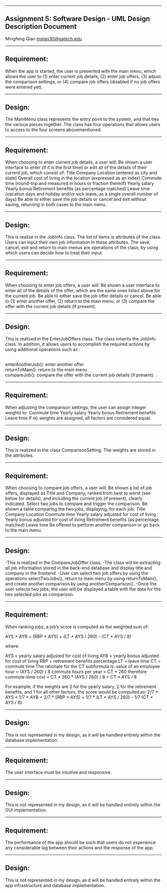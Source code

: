 --------------------
Assignment 5: Software Design - UML Design Description Document
--------------------
Mingfeng Qian 
mqian30@gatech.edu

--------------------
Requirement:
--------------------
When the app is started, the user is presented with the main menu, which allows the user to (1) enter current job details, (2) enter job offers, (3) adjust the comparison settings, or (4) compare job offers (disabled if no job offers were entered yet).  


--------------------
Design:
--------------------
The MainMenu class represents the entry point to the system, and that ties the various pieces together. The class has four operations that allows users to access to the four screens abovementioned.

--------------------
Requirement:
--------------------
When choosing to enter current job details, a user will:
Be shown a user interface to enter (if it is the first time) or edit all of the details of their current job, which consist of:
Title
Company
Location (entered as city and state)
Overall cost of living in the location (expressed as an index)
Commute time (round-trip and measured in hours or fraction thereof)
Yearly salary
Yearly bonus
Retirement benefits (as percentage matched)
Leave time (vacation days and holiday and/or sick leave, as a single overall number of days)
Be able to either save the job details or cancel and exit without saving, returning in both cases to the main menu.

--------------------
Design:
--------------------
This is realize in the JobInfo class. The list of items is attributes of the class. Users can input their own job information in these attributes. The save, cancel, exit and return to main menus are operations of the class, by using which users can decide how to treat their input.

--------------------
Requirement:
--------------------
When choosing to enter job offers, a user will:
Be shown a user interface to enter all of the details of the offer, which are the same ones listed above for the current job.
Be able to either save the job offer details or cancel.
Be able to (1) enter another offer, (2) return to the main menu, or (3) compare the offer with the current job details (if present).

--------------------
Design:
--------------------
This is realized in the EnterJobOffers class. The class inherits the JobInfo class. In addition, it allows users to accomplish the required actions by using additional operations such as :

<br/>enterAnotherJob(): enter another offer
<br/>returnToMain(): return to the main menu
<br/>compareJob(): compare the offer with the current job details (if present). . 

--------------------
Requirement:
--------------------
When adjusting the comparison settings, the user can assign integer weights to:
Commute time
Yearly salary
Yearly bonus
Retirement benefits
Leave time
If no weights are assigned, all factors are considered equal.

--------------------
Design:
--------------------
This is realized in the class ComparisonSetting. The weights are stored in the attributes.

--------------------
Requirement:
--------------------
When choosing to compare job offers, a user will:
Be shown a list of job offers, displayed as Title and Company, ranked from best to worst (see below for details), and including the current job (if present), clearly indicated.
Select two jobs to compare and trigger the comparison.
Be shown a table comparing the two jobs, displaying, for each job:
Title
Company
Location
Commute time
Yearly salary adjusted for cost of living
Yearly bonus adjusted for cost of living
Retirement benefits (as percentage matched)
Leave time
Be offered to perform another comparison or go back to the main menu.

--------------------
Design:
--------------------
-This is realized in the CompareJobOffer class. 
-The class will be extracting all job information stored in the back-end database and display title and company in the frontend.
-User can select two job offers by using the operations selectTwoJobs(), return to main menu by using returnToMain(), and create another comparison by using anotherComparison(). 
-Once the user selects two jobs, the user will be displayed a table with the data for the two selected jobs as comparison.

--------------------
Requirement:
--------------------
When ranking jobs, a job’s score is computed as the weighted sum of:

AYS + AYB + (RBP * AYS) + (LT * AYS / 260) - (CT * AYS / 8)

where:

AYS = yearly salary adjusted for cost of living
AYB = yearly bonus adjusted for cost of living
RBP = retirement benefits percentage
LT = leave time
CT = commute time
The rationale for the CT subformula is:
value of an employee hour = (AYS / 260) / 8
commute hours per year = CT * 260
therefore commute-time cost = CT * 260 * (AYS / 260) / 8 = CT * AYS / 8

For example, if the weights are 2 for the yearly salary, 2 for the retirement benefits, and 1 for all other factors, the score would be computed as:
2/7 * AYS + 1/7 * AYB + 2/7 * (RBP * AYS) + 1/7 * (LT * AYS / 260) - 1/7 (CT * AYS / 8)

--------------------
Design:
--------------------
This is not represented in my design, as it will be handled entirely within the database implementation.


--------------------
Requirement:
--------------------
The user interface must be intuitive and responsive.

--------------------
Design:
--------------------
This is not represented in my design, as it will be handled entirely within the GUI implementation.


--------------------
Requirement:
--------------------
The performance of the app should be such that users do not experience any considerable lag between their actions and the response of the app.

--------------------
Design:
--------------------
This is not represented in my design, as it will be handled entirely within the app infrastructure and database implementation.


